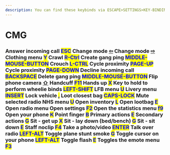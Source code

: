 ```yaml
---
description: You can find these keybinds via ESCAPE>SETTINGS>KEY-BINDINGS>CMG
---
```


# CMG

### Answer incoming call <mark style="color:blue;">ESC</mark> Change mode [⇦](https://coolsymbol.com/copy/Leftwards\_White\_Arrow\_Symbol\_%E2%87%A6) Change mode [⇨](https://coolsymbol.com/copy/Rightwards\_White\_Arrow\_Symbol\_%E2%87%A8) Clothing menu <mark style="color:blue;">Y</mark> Crawl <mark style="color:blue;">R-Ctrl</mark> Create gang ping <mark style="color:blue;">MIDDLE-MOUSE-BUTTON</mark> Crouch <mark style="color:blue;">L-CTRL</mark> Cycle proximity <mark style="color:blue;">PAGE-UP</mark> Cycle proximity <mark style="color:blue;">PAGE-DOWN</mark> Decline incoming call <mark style="color:blue;">BACKSPACE</mark> Delete gang ping <mark style="color:blue;">MIDDLE-MOUSE-BUTTON</mark> Flip phone camera [⇧](https://coolsymbol.com/copy/Upwards\_White\_Arrow\_Symbol\_%E2%87%A7) Handcuff <mark style="color:blue;">F11</mark> Hands up <mark style="color:blue;">X</mark> Key to hold to perform wheelie binds <mark style="color:blue;">LEFT-SHIFT</mark> LFB menu <mark style="color:blue;">U</mark> Livery menu <mark style="color:blue;">INSERT</mark> Lock vehicle <mark style="color:blue;">,</mark> Loot closest bag <mark style="color:blue;">CAPS-LOCK</mark> Mute selected radio NHS menu <mark style="color:blue;">U</mark> Open inventory <mark style="color:blue;">L</mark> Open lootbag <mark style="color:blue;">E</mark> Open radio menu Open settings <mark style="color:blue;">F2</mark> Open the statistics menu <mark style="color:blue;">f9</mark> Open your phone <mark style="color:blue;">K</mark> Point finger <mark style="color:blue;">B</mark> Primary actions <mark style="color:blue;">E</mark> Secondary actions <mark style="color:blue;">G</mark> Sit - get up <mark style="color:blue;">X</mark> Sit - lay down (bed/bench) <mark style="color:blue;">G</mark> Sit - sit down <mark style="color:blue;">E</mark> Staff noclip <mark style="color:blue;">F4</mark> Take a photo/video <mark style="color:blue;">ENTER</mark> Talk over radio <mark style="color:blue;">LEFT-ALT</mark> Toggle plane stunt smoke <mark style="color:blue;">G</mark> Toggle cursor on your phone <mark style="color:blue;">LEFT-ALT</mark> Toggle flash <mark style="color:blue;">E</mark> Toggles the emote menu <mark style="color:blue;">F3</mark>  
